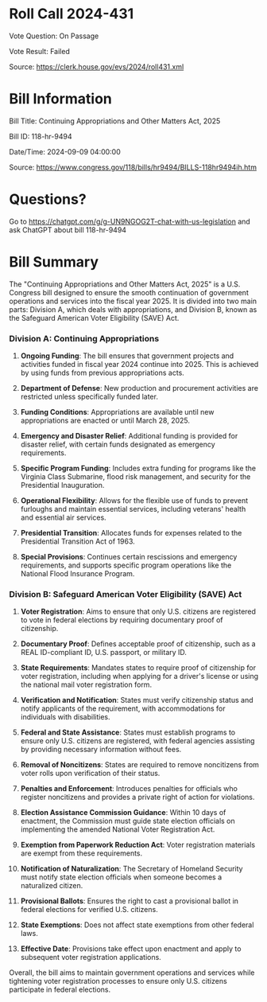 # Roll Call 2024-431

Vote Question: On Passage

Vote Result: Failed

Source: https://clerk.house.gov/evs/2024/roll431.xml

# Bill Information

Bill Title: Continuing Appropriations and Other Matters Act, 2025

Bill ID: 118-hr-9494

Date/Time: 2024-09-09 04:00:00

Source: https://www.congress.gov/118/bills/hr9494/BILLS-118hr9494ih.htm

# Questions?

Go to https://chatgpt.com/g/g-UN9NGOG2T-chat-with-us-legislation and ask ChatGPT about bill 118-hr-9494

# Bill Summary
The "Continuing Appropriations and Other Matters Act, 2025" is a U.S. Congress bill designed to ensure the smooth continuation of government operations and services into the fiscal year 2025. It is divided into two main parts: Division A, which deals with appropriations, and Division B, known as the Safeguard American Voter Eligibility (SAVE) Act.

### Division A: Continuing Appropriations

1. **Ongoing Funding**: The bill ensures that government projects and activities funded in fiscal year 2024 continue into 2025. This is achieved by using funds from previous appropriations acts.

2. **Department of Defense**: New production and procurement activities are restricted unless specifically funded later.

3. **Funding Conditions**: Appropriations are available until new appropriations are enacted or until March 28, 2025.

4. **Emergency and Disaster Relief**: Additional funding is provided for disaster relief, with certain funds designated as emergency requirements.

5. **Specific Program Funding**: Includes extra funding for programs like the Virginia Class Submarine, flood risk management, and security for the Presidential Inauguration.

6. **Operational Flexibility**: Allows for the flexible use of funds to prevent furloughs and maintain essential services, including veterans' health and essential air services.

7. **Presidential Transition**: Allocates funds for expenses related to the Presidential Transition Act of 1963.

8. **Special Provisions**: Continues certain rescissions and emergency requirements, and supports specific program operations like the National Flood Insurance Program.

### Division B: Safeguard American Voter Eligibility (SAVE) Act

1. **Voter Registration**: Aims to ensure that only U.S. citizens are registered to vote in federal elections by requiring documentary proof of citizenship.

2. **Documentary Proof**: Defines acceptable proof of citizenship, such as a REAL ID-compliant ID, U.S. passport, or military ID.

3. **State Requirements**: Mandates states to require proof of citizenship for voter registration, including when applying for a driver's license or using the national mail voter registration form.

4. **Verification and Notification**: States must verify citizenship status and notify applicants of the requirement, with accommodations for individuals with disabilities.

5. **Federal and State Assistance**: States must establish programs to ensure only U.S. citizens are registered, with federal agencies assisting by providing necessary information without fees.

6. **Removal of Noncitizens**: States are required to remove noncitizens from voter rolls upon verification of their status.

7. **Penalties and Enforcement**: Introduces penalties for officials who register noncitizens and provides a private right of action for violations.

8. **Election Assistance Commission Guidance**: Within 10 days of enactment, the Commission must guide state election officials on implementing the amended National Voter Registration Act.

9. **Exemption from Paperwork Reduction Act**: Voter registration materials are exempt from these requirements.

10. **Notification of Naturalization**: The Secretary of Homeland Security must notify state election officials when someone becomes a naturalized citizen.

11. **Provisional Ballots**: Ensures the right to cast a provisional ballot in federal elections for verified U.S. citizens.

12. **State Exemptions**: Does not affect state exemptions from other federal laws.

13. **Effective Date**: Provisions take effect upon enactment and apply to subsequent voter registration applications.

Overall, the bill aims to maintain government operations and services while tightening voter registration processes to ensure only U.S. citizens participate in federal elections.
